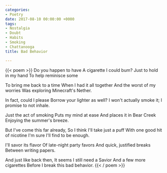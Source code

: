 ```yaml
---
categories:
- Poetry
date: 2017-08-10 00:00:00 +0000
tags:
- Nostalgia
- Doubt
- Habits
- Smoking
- Chattanooga
title: Bad Behavior

---
```

{{< poem >}}
Do you happen to have
A cigarette I could bum?
Just to hold in my hand
To help reminisce some

To bring me back to a time
When I had it all together
And the worst of my worries
Was exploring Minecraft's Nether.

In fact, could I please
Borrow your lighter as well?
I won't actually smoke it;
I promise to not inhale.

Just the act of smoking
Puts my mind at ease
And places it in Bear Creek
Enjoying the summer's breeze.

But I've come this far already,
So I think I'll take just a puff
With one good hit of nicotine
I'm sure I'll find to be enough.

I'll savor its flavor
Of late-night party favors
And quick, justified breaks
Between writing papers.

And just like back then,
It seems I still need a Savior
And a few more cigarettes
Before I break this bad behavior.
{{< / poem >}}